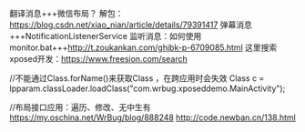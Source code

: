 翻译消息+++微信布局？
解包：https://blog.csdn.net/xiao_nian/article/details/79391417
弹幕消息+++NotificationListenerService
监听消息：如何使用monitor.bat+++http://t.zoukankan.com/ghjbk-p-6709085.html
这里搜索xposed开发：https://www.freesion.com/search


//不能通过Class.forName()来获取Class ，在跨应用时会失效
Class c = lpparam.classLoader.loadClass("com.wrbug.xposeddemo.MainActivity");

//布局接口应用：遍历、修改、无中生有
https://my.oschina.net/WrBug/blog/888248
http://code.newban.cn/138.html